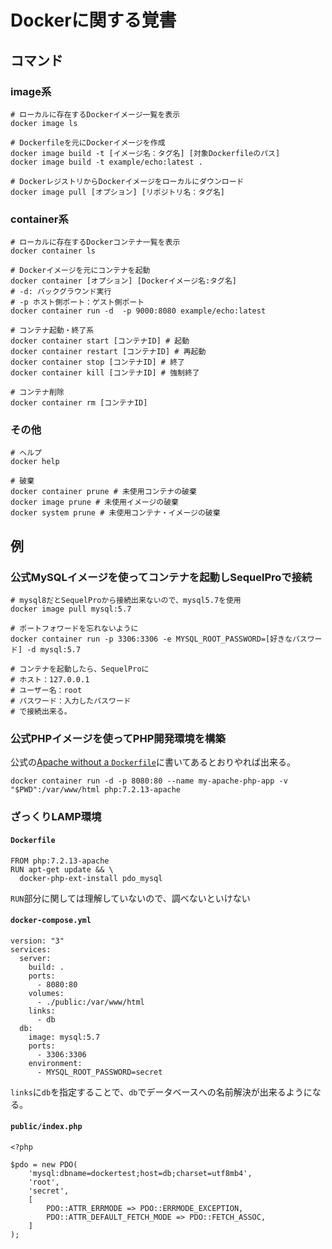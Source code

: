# Dockerに関する覚書

## コマンド

### image系

```
# ローカルに存在するDockerイメージ一覧を表示
docker image ls

# Dockerfileを元にDockerイメージを作成
docker image build -t [イメージ名：タグ名] [対象Dockerfileのパス]
docker image build -t example/echo:latest .

# DockerレジストリからDockerイメージをローカルにダウンロード
docker image pull [オプション] [リポジトリ名：タグ名]
```

### container系

```
# ローカルに存在するDockerコンテナ一覧を表示
docker container ls

# Dockerイメージを元にコンテナを起動
docker container [オプション] [Dockerイメージ名:タグ名]
# -d: バックグラウンド実行
# -p ホスト側ポート：ゲスト側ポート
docker container run -d  -p 9000:8080 example/echo:latest

# コンテナ起動・終了系
docker container start [コンテナID] # 起動
docker container restart [コンテナID] # 再起動
docker container stop [コンテナID] # 終了
docker container kill [コンテナID] # 強制終了

# コンテナ削除
docker container rm [コンテナID]
```

### その他

```
# ヘルプ
docker help

# 破棄
docker container prune # 未使用コンテナの破棄
docker image prune # 未使用イメージの破棄
docker system prune # 未使用コンテナ・イメージの破棄
```

## 例

### 公式MySQLイメージを使ってコンテナを起動しSequelProで接続

```
# mysql8だとSequelProから接続出来ないので、mysql5.7を使用
docker image pull mysql:5.7

# ポートフォワードを忘れないように
docker container run -p 3306:3306 -e MYSQL_ROOT_PASSWORD=[好きなパスワード] -d mysql:5.7

# コンテナを起動したら、SequelProに
# ホスト：127.0.0.1
# ユーザー名：root
# パスワード：入力したパスワード
# で接続出来る。
```

### 公式PHPイメージを使ってPHP開発環境を構築

公式の[Apache without a `Dockerfile`](https://hub.docker.com/_/php/)に書いてあるとおりやれば出来る。

```
docker container run -d -p 8080:80 --name my-apache-php-app -v "$PWD":/var/www/html php:7.2.13-apache
```

### ざっくりLAMP環境

#### `Dockerfile`

```
FROM php:7.2.13-apache
RUN apt-get update && \
  docker-php-ext-install pdo_mysql
```

`RUN`部分に関しては理解していないので、調べないといけない

#### `docker-compose.yml`

```
version: "3"
services:
  server:
    build: .
    ports:
      - 8080:80
    volumes:
      - ./public:/var/www/html
    links:
      - db
  db:
    image: mysql:5.7
    ports:
      - 3306:3306
    environment:
      - MYSQL_ROOT_PASSWORD=secret
```

`links`に`db`を指定することで、`db`でデータベースへの名前解決が出来るようになる。

#### `public/index.php`

```
<?php

$pdo = new PDO(
    'mysql:dbname=dockertest;host=db;charset=utf8mb4',
    'root',
    'secret',
    [
        PDO::ATTR_ERRMODE => PDO::ERRMODE_EXCEPTION,
        PDO::ATTR_DEFAULT_FETCH_MODE => PDO::FETCH_ASSOC,
    ]
);
```
